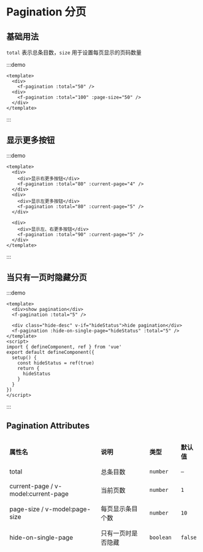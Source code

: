 # Pagination 分页

## 基础用法

`total` 表示总条目数，`size` 用于设置每页显示的页码数量

:::demo

```vue
<template>
  <div>
    <f-pagination :total="50" />
  <div>
    <f-pagination :total="100" :page-size="50" />
  </div>
</template>
```

:::

## 显示更多按钮

:::demo

```vue
<template>
  <div>
    <div>显示右更多按钮</div>
    <f-pagination :total="80" :current-page="4" />
  </div>
  <div>
    <div>显示左更多按钮</div>
    <f-pagination :total="80" :current-page="5" />
  </div>

  <div>
    <div>显示左、右更多按钮</div>
    <f-pagination :total="90" :current-page="5" />
  </div>
</template>
```

:::

## 当只有一页时隐藏分页

:::demo

```vue
<template>
  <div>show pagination</div>
  <f-pagination :total="5" />

  <div class="hide-desc" v-if="hideStatus">hide pagination</div>
  <f-pagination :hide-on-single-page="hideStatus" :total="5" />
</template>
<script>
import { defineComponent, ref } from 'vue'
export default defineComponent({
  setup() {
    const hideStatus = ref(true)
    return {
      hideStatus
    }
  }
})
</script>
```

:::

## Pagination Attributes

<table style="border-collapse: separate; border-spacing: 0px 10px; width:100%">
  <thead>
    <tr align="left">
      <th style="width: 400px;">属性名</th>
      <th style="width: 270px;">说明</th>
      <th style="width: 80px">类型</th>
      <th>默认值</th>
    </tr>
  </thead>
  <tbody>
    <tr>
      <td>total</td>
      <td>总条目数</td>
      <td>
        <code>number</code>
      </td>
      <td>
       <code>—</code>
      </td>
    </tr>
    <tr>
      <td>current-page / v-model:current-page</td>
      <td>当前页数</td>
      <td>
        <code>number</code>
      </td>
      <td>
       <code>1</code>
      </td>
    </tr>
    <tr>
      <td>page-size / v-model:page-size</td>
      <td>每页显示条目个数</td>
      <td>
        <code>number</code>
      </td>
      <td>
       <code>10</code>
      </td>
    </tr>
    <tr>
      <td>hide-on-single-page</td>
      <td>只有一页时是否隐藏</td>
      <td>
        <code>boolean</code>
      </td>
      <td>
        <code>false</code>
      </td>
    </tr>
  </tbody>
</table>

<style scoped>

.vp-doc ul, .vp-doc ol{
  padding:0 6px !important;
}

.vp-doc li + li{
  margin-top: 0 !important;
  list-style-type:none
}

div{
  margin-bottom:10px;

  &.hide-desc{
    margin-top:20px;
  }
}

td, th {
   border: none!important;
}
</style>
